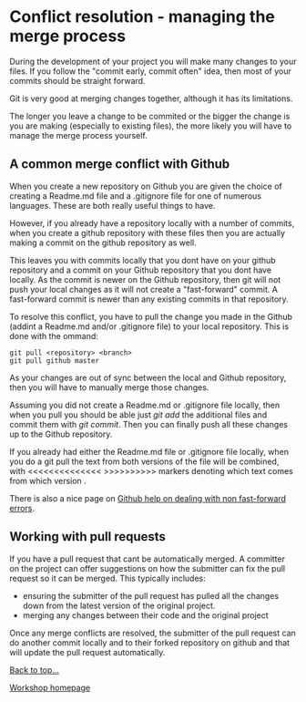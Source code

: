 <link href="index.css" rel="stylesheet" type="text/css">

# <a id="top">Conflict resolution - managing the merge process</a>

During the development of your project you will make many changes to your files.  If you follow the "commit early, commit often" idea, then most of your commits should be straight forward.

Git is very good at merging changes together, although it has its limitations.

The longer you leave a change to be commited or the bigger the change is you are making (especially to existing files), the more likely you will have to manage the merge process yourself.  
  

## A common merge conflict with Github

When you create a new repository on Github you are given the choice of creating a Readme.md file and a .gitignore file for one of numerous languages.  These are both really useful things to have.

However, if you already have a repository locally with a number of commits, when you create a github repository with these files then you are actually making a commit on the github repository as well.

This leaves you with commits locally that you dont have on your github repository and a commit on your Github repository that you dont have locally.  As the commit is newer on the Github repository, then git will not push your local changes as it will not create a "fast-forward" commit.  A fast-forward commit is newer than any existing commits in that repository.

To resolve this conflict, you have to pull the change you made in the Github (addint a Readme.md and/or .gitignore file) to your local repository.  This is done with the ommand:

    git pull <repository> <branch>
    git pull github master

As your changes are out of sync between the local and Github repository, then you will have to manually merge those changes.

Assuming you did not create a Readme.md or .gitignore file locally, then when you pull you should be able just *git add* the additional files and commit them with *git commit*.  Then you can finally push all these changes up to the Github repository.

If you already had either the Readme.md file or .gitignore file locally, when you do a git pull the text from both versions of the file will be combined, with <<<<<<<<<<<<<< >>>>>>>>>> markers denoting which text comes from which version .

There is also a nice page on [Github help on dealing with non fast-forward errors](https://help.github.com/articles/dealing-with-non-fast-forward-errors
).  


## Working with pull requests
If you have a pull request that cant be automatically merged.  A committer on the project can offer suggestions on how the submitter can fix the pull request so it can be merged.  This typically includes:

* ensuring the submitter of the pull request has pulled all the changes down from the latest version of the original project.
* merging any changes between their code and the original project

Once any merge conflicts are resolved, the submitter of the pull request can do another commit locally and to their forked repository on github and that will update the pull request automatically.


[Back to top...](#top)

[Workshop homepage](index.html)
